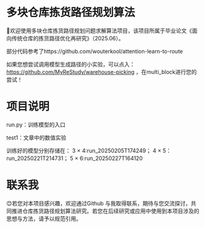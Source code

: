 # 多块仓库拣货路径规划算法

:wave:欢迎使用多块仓库拣货路径规划问题求解算法项目，该项目所属于毕业论文《面向传统仓库的拣货路径优化再研究》（2025.06）。

部分代码参考了https://github.com/wouterkool/attention-learn-to-route

如果您想尝试调用模型生成路径的小实验，可以点入：https://github.com/MyReStudy/warehouse-picking
，在multi_block进行您的尝试！

# 项目说明

run.py：训练模型的入口

test1：文章中的数值实验

训练好的模型分别存储在：
3 $\times$ 4:run_20250205T174249；
4 $\times$ 5：run_20250221T214731；
5 $\times$ 6:run_20250227T164120

# 联系我
:blush:若您对本项目感兴趣，欢迎通过Github 与我取得联系，期待与您交流探讨，共同推进仓库拣货路径规划算法研究。若您在后续研究或应用中使用到本项目涉及的思想与方法，请予以规范引用。
